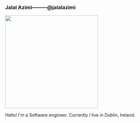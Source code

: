 ### Jalal Azimi———@jalalazimi

<p><img src="https://media.giphy.com/media/du3J3cXyzhj75IOgvA/giphy.gif" width="300"/></p>

Hello! I'm a Software engineer. Currently I live in Dublin, Ireland.
